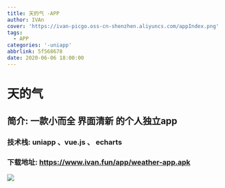 ```yaml
---
title: 天的气 -APP
author: IVAn
cover: 'https://ivan-picgo.oss-cn-shenzhen.aliyuncs.com/appIndex.png'
tags:
  - APP
categories: '-uniapp'
abbrlink: 5f568678
date: 2020-06-06 18:00:00
---
```

# 天的气
## 简介: 一款小而全 界面清新 的个人独立app
### 技术栈: uniapp 、vue.js 、 echarts
### 下载地址: https://www.ivan.fun/app/weather-app.apk
![](https://ivan-picgo.oss-cn-shenzhen.aliyuncs.com/app_index.png)